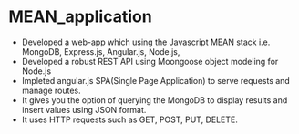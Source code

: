 # MEAN_application

* Developed a web-app which using the Javascript MEAN stack i.e. MongoDB, Express.js, Angular.js, Node.js,
* Developed a robust REST API using Moongoose object modeling for Node.js
* Impleted angular.js SPA(Single Page Application) to serve requests and manage routes.
* It gives you the option of querying the MongoDB to display results and insert values using JSON format.
* It uses HTTP requests such as GET, POST, PUT, DELETE.
